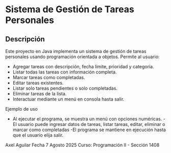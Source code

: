 # Sistema de Gestión de Tareas Personales

## Descripción

Este proyecto en Java implementa un sistema de gestión de tareas personales usando programación orientada a objetos. Permite al usuario:

- Agregar tareas con descripción, fecha límite, prioridad y categoría.
- Listar todas las tareas con información completa.
- Marcar tareas como completadas.
- Editar tareas existentes.
- Listar solo tareas pendientes o solo completadas.
- Eliminar tareas de la lista.
- Interactuar mediante un menú en consola hasta salir.

Ejemplo de uso
- Al ejecutar el programa, se muestra un menú con opciones numéricas.
-El usuario puede ingresar datos de tareas, listar tareas, editar, eliminar o marcar como completadas
-El programa se mantiene en ejecución hasta que el usuario elija salir.

Axel Aguilar
Fecha 7 Agosto 2025
Curso: Programación II - Sección 1408